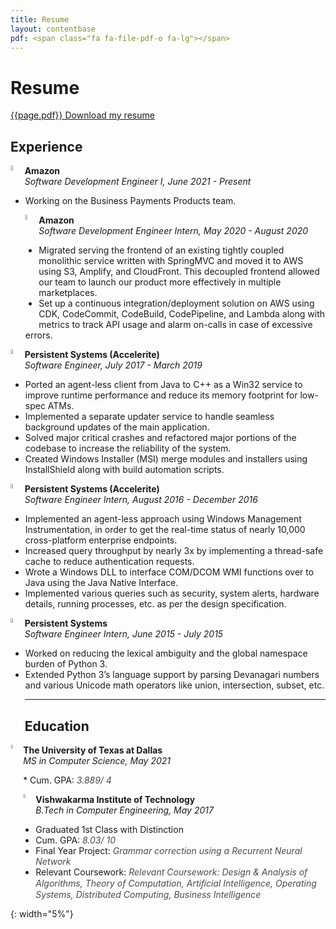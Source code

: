```yaml
---
title: Resume
layout: contentbase
pdf: <span class="fa fa-file-pdf-o fa-lg"></span>
---
```

Resume
======

[{{page.pdf}} Download my resume](/papers/resume.pdf)

Experience
----------

<p vertical-align="center"> <img src="/images/resume/amazon.png"
  width="4.5%"
  style="float:left;">
   <b>Amazon</b><br>
   <i>Software Development Engineer I, June 2021 - Present</i>
</p>

* Working on the Business Payments Products team.

<p vertical-align="center"> <img src="/images/resume/amazon.png"
  width="4.5%"
  style="float:left;">
   <b>Amazon</b><br>
   <i>Software Development Engineer Intern, May 2020 - August 2020</i>
</p>

* Migrated serving the frontend of an existing tightly coupled monolithic
  service written with SpringMVC and moved it to AWS using S3, Amplify, and
  CloudFront. This decoupled frontend allowed our team to launch our product
  more effectively in multiple marketplaces.
* Set up a continuous integration/deployment solution on AWS using CDK,
  CodeCommit, CodeBuild, CodePipeline, and Lambda along with metrics to track
  API usage and alarm on-calls in case of excessive errors.

<p vertical-align="center"> <img src="/images/resume/persistent_logo.png"
  width="4.5%"
  style="float:left;">
   <b>Persistent Systems (Accelerite)</b><br>
   <i>Software Engineer, July 2017 - March 2019</i>
</p>

* Ported an agent-less client from Java to C++ as a Win32 service to improve
  runtime performance and reduce its memory footprint for low-spec ATMs.
* Implemented a separate updater service to handle seamless background updates
  of the main application.
* Solved major critical crashes and refactored major portions of the codebase
  to increase the reliability of the system.
* Created Windows Installer (MSI) merge modules and installers using
  InstallShield along with build automation scripts.

<p vertical-align="center"> <img src="/images/resume/persistent_logo.png"
  width="4.5%"
  style="float:left;">
   <b>Persistent Systems (Accelerite)</b><br>
   <i>Software Engineer Intern, August 2016 - December 2016</i>
</p>

* Implemented an agent-less approach using Windows Management Instrumentation,
  in order to get the real-time status of nearly 10,000 cross-platform
  enterprise endpoints.
* Increased query throughput by nearly 3x by implementing a thread-safe cache to
  reduce authentication requests.
* Wrote a Windows DLL to interface COM/DCOM WMI functions over to Java using the
  Java Native Interface.
* Implemented various queries such as security, system alerts, hardware details,
  running processes, etc. as per the design specification.

<p vertical-align="center"> <img src="/images/resume/persistent_logo.png"
  width="4.5%"
  style="float:left;">
   <b>Persistent Systems</b><br>
   <i>Software Engineer Intern, June 2015 - July 2015</i>
</p>

* Worked on reducing the lexical ambiguity and the global namespace burden of
  Python 3.
* Extended Python 3’s language support by parsing Devanagari numbers and various
  Unicode math operators like union, intersection, subset, etc.

<hr>

Education
---------

<p vertical-align="center"> <img src="/images/resume/utd_logo.png"
  width="4%"
  style="float:left;">
   <b>The University of Texas at Dallas</b><br>
   <i>MS in Computer Science, May 2021</i>
</p>
* Cum. GPA: <font color = "#4a4a4a"><i>3.889/ 4</i></font>

<p vertical-align="center"> <img src="/images/resume/vit_logo.png"
  width="4%"
  style="float:left;">
   <b>Vishwakarma Institute of Technology</b><br>
   <i>B.Tech in Computer Engineering, May 2017</i>
</p>

* Graduated 1st Class with Distinction
* Cum. GPA: <font color = "#4a4a4a"><i>8.03/ 10</i></font>
* Final Year Project: <font color = "#4a4a4a"><i>Grammar correction using a Recurrent Neural Network</i></font>
* Relevant Coursework: <font color = "#4a4a4a"><i>Relevant Coursework: Design & Analysis of Algorithms, Theory of Computation, Artiﬁcial Intelligence, Operating Systems, Distributed Computing, Business Intelligence</i></font>

[utd]: /images/resume/utd_logo.png
{: width="5%"}